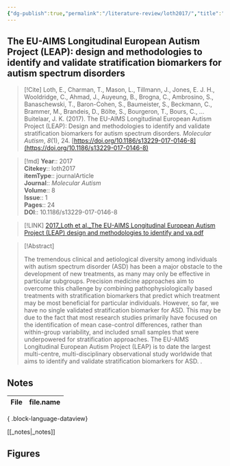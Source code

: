 ```yaml
---
{"dg-publish":true,"permalink":"/literature-review/loth2017/","title":"The EU-AIMS Longitudinal European Autism Project (LEAP) design and methodologies to identify and validate stratification biomarkers for autism spectrum disorders","tags":["Eye-tracking","EEG","Neuroimaging","MRI","Cognition","Biomarkers","stratification","Genetics"]}
---
```



## The EU-AIMS Longitudinal European Autism Project (LEAP): design and methodologies to identify and validate stratification biomarkers for autism spectrum disorders

> [!Cite]
> Loth, E., Charman, T., Mason, L., Tillmann, J., Jones, E. J. H., Wooldridge, C., Ahmad, J., Auyeung, B., Brogna, C., Ambrosino, S., Banaschewski, T., Baron-Cohen, S., Baumeister, S., Beckmann, C., Brammer, M., Brandeis, D., Bölte, S., Bourgeron, T., Bours, C., … Buitelaar, J. K. (2017). The EU-AIMS Longitudinal European Autism Project (LEAP): Design and methodologies to identify and validate stratification biomarkers for autism spectrum disorders. _Molecular Autism_, _8_(1), 24. [https://doi.org/10.1186/s13229-017-0146-8](https://doi.org/10.1186/s13229-017-0146-8)


>[!md]
> **Year**:: 2017   
> **Citekey**:: loth2017  
> **itemType**:: journalArticle  
> **Journal**:: *Molecular Autism*  
> **Volume**:: 8  
> **Issue**:: 1   
> **Pages**:: 24  
> **DOI**:: 10.1186/s13229-017-0146-8    

> [!LINK] 
> [2017_Loth et al._The EU-AIMS Longitudinal European Autism Project (LEAP) design and methodologies to identify and va.pdf](zotero://select/library/items/E6XT44AL)

> [!Abstract]
>
> The tremendous clinical and aetiological diversity among individuals with autism spectrum disorder (ASD) has been a major obstacle to the development of new treatments, as many may only be effective in particular subgroups. Precision medicine approaches aim to overcome this challenge by combining pathophysiologically based treatments with stratification biomarkers that predict which treatment may be most beneficial for particular individuals. However, so far, we have no single validated stratification biomarker for ASD. This may be due to the fact that most research studies primarily have focused on the identification of mean case-control differences, rather than within-group variability, and included small samples that were underpowered for stratification approaches. The EU-AIMS Longitudinal European Autism Project (LEAP) is to date the largest multi-centre, multi-disciplinary observational study worldwide that aims to identify and validate stratification biomarkers for ASD.
>.
> 


## Notes

| File | file.name |
| ---- | --------- |

{ .block-language-dataview}

[[_notes\|_notes]]

## Figures

